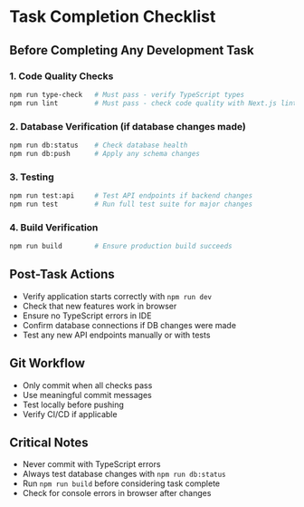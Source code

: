 # Task Completion Checklist

## Before Completing Any Development Task

### 1. Code Quality Checks
```bash
npm run type-check   # Must pass - verify TypeScript types
npm run lint         # Must pass - check code quality with Next.js linting
```

### 2. Database Verification (if database changes made)
```bash
npm run db:status    # Check database health
npm run db:push      # Apply any schema changes
```

### 3. Testing
```bash
npm run test:api     # Test API endpoints if backend changes
npm run test         # Run full test suite for major changes
```

### 4. Build Verification
```bash
npm run build        # Ensure production build succeeds
```

## Post-Task Actions
- Verify application starts correctly with `npm run dev`
- Check that new features work in browser
- Ensure no TypeScript errors in IDE
- Confirm database connections if DB changes were made
- Test any new API endpoints manually or with tests

## Git Workflow
- Only commit when all checks pass
- Use meaningful commit messages
- Test locally before pushing
- Verify CI/CD if applicable

## Critical Notes
- Never commit with TypeScript errors
- Always test database changes with `npm run db:status`
- Run `npm run build` before considering task complete
- Check for console errors in browser after changes